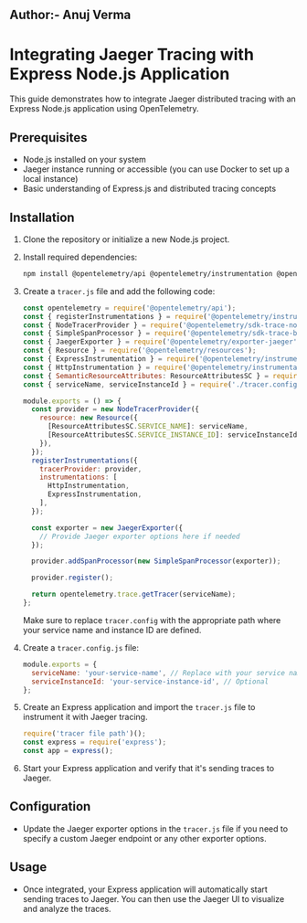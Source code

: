 ## Author:- Anuj Verma

# Integrating Jaeger Tracing with Express Node.js Application

This guide demonstrates how to integrate Jaeger distributed tracing with an Express Node.js application using OpenTelemetry.

## Prerequisites

- Node.js installed on your system
- Jaeger instance running or accessible (you can use Docker to set up a local instance)
- Basic understanding of Express.js and distributed tracing concepts

## Installation

1. Clone the repository or initialize a new Node.js project.

2. Install required dependencies:

    ```bash
    npm install @opentelemetry/api @opentelemetry/instrumentation @opentelemetry/sdk-trace-node @opentelemetry/sdk-trace-base @opentelemetry/exporter-jaeger @opentelemetry/resources @opentelemetry/instrumentation-express @opentelemetry/instrumentation-http
    ```

3. Create a `tracer.js` file and add the following code:

    ```javascript
    const opentelemetry = require('@opentelemetry/api');
    const { registerInstrumentations } = require('@opentelemetry/instrumentation');
    const { NodeTracerProvider } = require('@opentelemetry/sdk-trace-node');
    const { SimpleSpanProcessor } = require('@opentelemetry/sdk-trace-base');
    const { JaegerExporter } = require('@opentelemetry/exporter-jaeger');
    const { Resource } = require('@opentelemetry/resources');
    const { ExpressInstrumentation } = require('@opentelemetry/instrumentation-express');
    const { HttpInstrumentation } = require('@opentelemetry/instrumentation-http');
    const { SemanticResourceAttributes: ResourceAttributesSC } = require('@opentelemetry/semantic-conventions');
    const { serviceName, serviceInstanceId } = require('./tracer.config');

    module.exports = () => {
      const provider = new NodeTracerProvider({
        resource: new Resource({
          [ResourceAttributesSC.SERVICE_NAME]: serviceName,
          [ResourceAttributesSC.SERVICE_INSTANCE_ID]: serviceInstanceId,
        }),
      });
      registerInstrumentations({
        tracerProvider: provider,
        instrumentations: [
          HttpInstrumentation,
          ExpressInstrumentation,
        ],
      });

      const exporter = new JaegerExporter({
        // Provide Jaeger exporter options here if needed
      });

      provider.addSpanProcessor(new SimpleSpanProcessor(exporter));

      provider.register();

      return opentelemetry.trace.getTracer(serviceName);
    };
    ```

    Make sure to replace `tracer.config` with the appropriate path where your service name and instance ID are defined.

4. Create a `tracer.config.js` file:

    ```javascript
    module.exports = {
      serviceName: 'your-service-name', // Replace with your service name
      serviceInstanceId: 'your-service-instance-id', // Optional
    };
    ```

5. Create an Express application and import the `tracer.js` file to instrument it with Jaeger tracing.
    ```javascript
    require('tracer file path')();
    const express = require('express');
    const app = express();
    ```



6. Start your Express application and verify that it's sending traces to Jaeger.

## Configuration

- Update the Jaeger exporter options in the `tracer.js` file if you need to specify a custom Jaeger endpoint or any other exporter options.

## Usage

- Once integrated, your Express application will automatically start sending traces to Jaeger. You can then use the Jaeger UI to visualize and analyze the traces.
